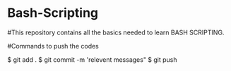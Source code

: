 # Bash-Scripting
#This repository contains all the basics needed to learn BASH SCRIPTING.

#Commands to push the codes

$ git add .
$ git commit -m 'relevent messages"
$ git push
